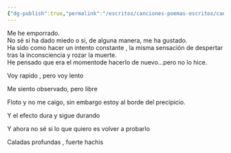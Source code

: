 ```yaml
---
{"dg-publish":true,"permalink":"/escritos/canciones-poemas-escritos/canciones-poemas-escritos/porro/"}
---
```


Me he emporrado.  
No sé si ha dado miedo o si, de alguna manera, me ha gustado.  
Ha sido como hacer un intento constante , la misma sensación de despertar tras la inconsciencia y rozar la muerte.  
He pensado que era el momentode hacerlo de nuevo…pero no lo hice.

Voy rapido , pero voy lento

Me siento observado, pero libre

Floto y no me caigo, sin embargo estoy al borde del precipicio.

Y el efecto dura y sigue durando

Y ahora no sé si lo que quiero es volver a probarlo

Caladas profundas , fuerte hachis